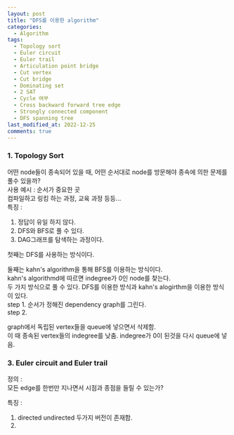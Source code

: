 ```yaml
---
layout: post
title: "DFS를 이용한 algorithm"
categories:
  - Algorithm
tags:
  - Topology sort
  - Euler circuit 
  - Euler trail
  - Articulation point bridge
  - Cut vertex
  - Cut bridge
  - Dominating set
  - 2 SAT
  - Cycle 여부
  - Cross backward forward tree edge
  - Strongly connected component
  - DFS spanning tree
last_modified_at: 2022-12-25
comments: true
---
```


### 1. Topology Sort
어떤 node들이 종속되어 있을 때, 어떤 순서대로 node를 방문해야 종속에 의한 문제를 풀수 있을까?  
사용 예시 : 순서가 중요한 곳  
컴파일하고 링킹 하는 과정, 교육 과정 등등...  
특징 :   
1. 정답이 유일 하지 않다.   
2. DFS와 BFS로 풀 수 있다.  
3. DAG그래프를 탐색하는 과정이다.

첫째는 DFS를 사용하는 방식이다.   

둘째는 kahn's algorithm을 통해 BFS를 이용하는 방식이다.   
kahn's algorithmd에 따르면 indegree가 0인 node를 찾는다.  
두 가지 방식으로 풀 수 있다. DFS를 이용한 방식과 kahn's alogirthm을 이용한 방식이 있다.  
step 1. 순서가 정해진 dependency graph를 그린다.  
step 2.  

graph에서 독립된 vertex들을 queue에 넣으면서 삭제함.  
이 때 종속된 vertex들의 indegree를 낮춤. indegree가 0이 된것을 다시 queue에 넣음.  

### 3. Euler circuit and Euler trail
정의 :  
모든 edge를 한번만 지나면서 시점과 종점을 들릴 수 있는가?

특징 :  
1. directed undirected 두가지 버전이 존재함.
2. 

